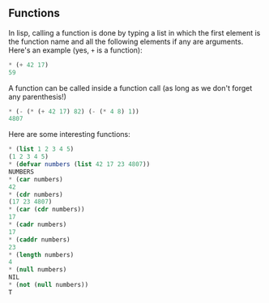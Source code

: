 ## Functions

In lisp, calling a function is done by typing a list in which the first element is the function name and all the following elements if any are arguments. Here's an example (yes, `+` is a function):
```lisp
* (+ 42 17)
59
```
A function can be called inside a function call (as long as we don't forget any parenthesis!)
```lisp
* (- (* (+ 42 17) 82) (- (* 4 8) 1))
4807
```
Here are some interesting functions:
```lisp
* (list 1 2 3 4 5)
(1 2 3 4 5)
* (defvar numbers (list 42 17 23 4807))
NUMBERS
* (car numbers)
42
* (cdr numbers)
(17 23 4807)
* (car (cdr numbers))
17
* (cadr numbers)
17
* (caddr numbers)
23
* (length numbers)
4
* (null numbers)
NIL
* (not (null numbers))
T
```
